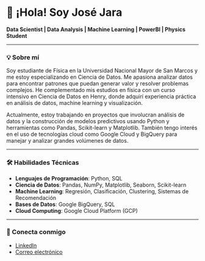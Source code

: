 # 👋 ¡Hola! Soy José Jara

**Data Scientist | Data Analysis | Machine Learning | PowerBI | Physics Student**

---

### 💡 Sobre mí

Soy estudiante de Física en la Universidad Nacional Mayor de San Marcos y me estoy especializando en Ciencia de Datos. Me apasiona analizar datos para encontrar patrones que puedan generar valor y resolver problemas complejos. He complementado mis estudios en física con un curso intensivo en Ciencia de Datos en Henry, donde adquirí experiencia práctica en análisis de datos, machine learning y visualización.

Actualmente, estoy trabajando en proyectos que involucran análisis de datos y la construcción de modelos predictivos usando Python y herramientas como Pandas, Scikit-learn y Matplotlib. También tengo interés en el uso de tecnologías cloud como Google Cloud y BigQuery para manejar y analizar grandes volúmenes de datos.

---

### 🛠️ Habilidades Técnicas

- **Lenguajes de Programación**: Python, SQL
- **Ciencia de Datos**: Pandas, NumPy, Matplotlib, Seaborn, Scikit-learn
- **Machine Learning**: Regresión, Clasificación, Clustering, Sistemas de Recomendación
- **Bases de Datos**: Google BigQuery, SQL
- **Cloud Computing**: Google Cloud Platform (GCP)




---

### 🔗 Conecta conmigo

- [LinkedIn](https://www.linkedin.com/in/jos%C3%A9-jara-b53300266/)
- [Correo electrónico](josejara0010@gmail.com)

